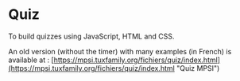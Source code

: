 # Quiz
To build quizzes using JavaScript, HTML and CSS.

An old version (without the timer) with many examples (in French) is available at : [https://mpsi.tuxfamily.org/fichiers/quiz/index.html](https://mpsi.tuxfamily.org/fichiers/quiz/index.html "Quiz MPSI")
